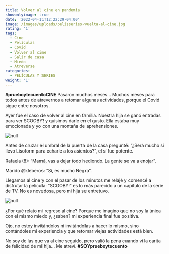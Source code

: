 ```yaml
---
title: Volver al cine en pandemia
showonlyimage: true
date: '2022-04-11T12:22:29-04:00'
image: /images/uploads/pelisseries-vuelta-al-cine.jpg
rating: '1'
tags:
  - Cine
  - Películas
  - Covid
  - Volver al cine
  - Salir de casa
  - Miedo
  - Atreverse
categories:
  - PELÍCULAS Y SERIES
weight: '1'
---
```

**\#prueboytecuentoCINE** Pasaron muchos meses… Muchos meses para todos antes de atrevernos a retomar algunas actividades, porque el Covid sigue entre nosotros.

<!--more-->

Ayer fue el caso de volver al cine en familia. Nuestra hija se ganó entradas para ver SCOOBY! y quisimos darle en el gusto. Ella estaba muy emocionada y yo con una montaña de aprehensiones.

![null](/images/uploads/pelisseries-vuelta-al-cine.jpg)

Antes de cruzar el umbral de la puerta de la casa pregunté: “¿Será mucho si llevo Lisoform para echarle a los asientos?”, el sí fue potente.

Rafaela (8): “Mamá, vas a dejar todo hediondo. La gente se va a enojar”.

Marido @kleberos: “Sí, es mucho Negra”.

Llegamos al cine y con el pasar de los minutos me relajé y comencé a disfrutar la película: "SCOOBY!" es lo más parecido a un capítulo de la serie de TV. No es novedosa, pero mi hija se entretuvo.

![null](/images/uploads/pelisseries.jpg)

¿Por qué relato mi regreso al cine? Porque me imagino que no soy la única con el mismo miedo y, ¿saben? mi experiencia final fue positiva.

Ojo, no estoy invitándolos ni invitándolas a hacer lo mismo, sino contándoles mi experiencia y que retomar viejas actividades está bien.

No soy de las que va al cine seguido, pero valió la pena cuando vi la carita de felicidad de mi hija… Me atreví. **\#SOYprueboytecuento**

